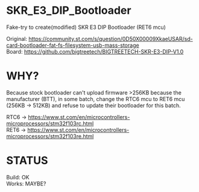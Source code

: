 # SKR_E3_DIP_Bootloader
Fake-try to create(modified) SKR E3 DIP Bootloader (RET6 mcu)

Original: https://community.st.com/s/question/0D50X00009XkaeUSAR/sd-card-bootloader-fat-fs-filesystem-usb-mass-storage</br>
Board: https://github.com/bigtreetech/BIGTREETECH-SKR-E3-DIP-V1.0

# WHY?
Because stock bootloader can't upload firmware >256KB because the manufacturer (BTT), in some batch, change the RTC6 mcu to RET6 mcu (256KB -> 512KB) and refuse to update their bootloader for this batch.

RTC6 -> https://www.st.com/en/microcontrollers-microprocessors/stm32f103rc.html</br>
RET6 -> https://www.st.com/en/microcontrollers-microprocessors/stm32f103re.html


# STATUS
Build: OK</br>
Works: MAYBE?
